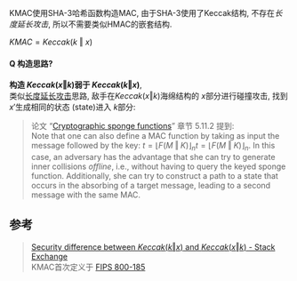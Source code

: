 KMAC使用SHA-3哈希函数构造MAC, 由于SHA-3使用了Keccak结构, 不存在*长度延长攻击*, 所以不需要类似HMAC的嵌套结构.

$KMAC=Keccak(k\ \Vert\ x)$

#### Q 构造思路?

**构造 $Keccak(x\Vert k)$弱于 $Keccak(k\Vert x)$**,  
类似[长度延长攻击](长度延长攻击.md)思路, 敌手在$Keccak(x\Vert k)$海绵结构的 $x$部分进行碰撞攻击, 找到 $x'$生成相同的状态 (state)进入 $k$部分:

> 论文 “[Cryptographic sponge functions](https://keccak.team/files/CSF-0.1.pdf)” 章节 5.11.2 提到:   
> Note that one can also define a MAC function by taking as input the message followed by the key: $t = \left\lfloor {F(M \mathbin\Vert K)} \right\rfloor _n$$t = \left\lfloor {F(M \mathbin\Vert K)} \right\rfloor _n$. In this case, an adversary has the advantage that she can try to generate inner collisions _offline_, i.e., without having to query the keyed sponge function. Additionally, she can try to construct a path to a state that occurs in the absorbing of a target message, leading to a second message with the same MAC.
## 参考

> [Security difference between $Keccak(k\Vert x)$ and $Keccak(x\Vert k)$ - Stack Exchange](https://crypto.stackexchange.com/questions/61154/security-difference-between-mathrmkeccakk-mathbin-x-and-mathrmkeccak?noredirect=1&lq=1)  
> KMAC首次定义于 [FIPS 800-185](https://nvlpubs.nist.gov/nistpubs/SpecialPublications/NIST.SP.800-185.pdf)